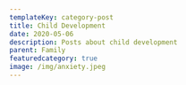 ```yaml
---
templateKey: category-post
title: Child Development
date: 2020-05-06
description: Posts about child development
parent: Family
featuredcategory: true
image: /img/anxiety.jpeg
---
```

